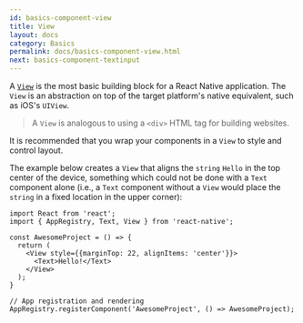 ```yaml
---
id: basics-component-view
title: View
layout: docs
category: Basics
permalink: docs/basics-component-view.html
next: basics-component-textinput
---
```


A [`View`](/react-native/docs/view.html#content) is the most basic building block for a React Native application. The `View` is an abstraction on top of the target platform's native equivalent, such as iOS's `UIView`.

> A `View` is analogous to using a `<div>` HTML tag for building websites.

It is recommended that you wrap your components in a `View` to style and control layout.

The example below creates a `View` that aligns the `string` `Hello` in the top center of the device, something which could not be done with a `Text` component alone (i.e., a `Text` component without a `View` would place the `string` in a fixed location in the upper corner):

```ReactNativeWebPlayer
import React from 'react';
import { AppRegistry, Text, View } from 'react-native';

const AwesomeProject = () => {
  return (
    <View style={{marginTop: 22, alignItems: 'center'}}>
      <Text>Hello!</Text>
    </View>
  );
}

// App registration and rendering
AppRegistry.registerComponent('AwesomeProject', () => AwesomeProject);
```
